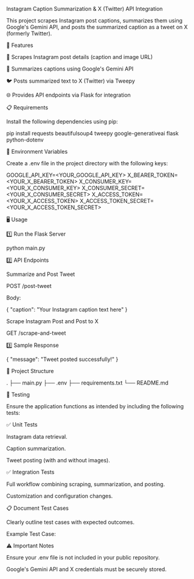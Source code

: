 Instagram Caption Summarization & X (Twitter) API Integration

This project scrapes Instagram post captions, summarizes them using Google's Gemini API, and posts the summarized caption as a tweet on X (formerly Twitter).

🚀 Features

📸 Scrapes Instagram post details (caption and image URL)

🧠 Summarizes captions using Google's Gemini API

🐦 Posts summarized text to X (Twitter) via Tweepy

🌐 Provides API endpoints via Flask for integration

📋 Requirements

Install the following dependencies using pip:

pip install requests beautifulsoup4 tweepy google-generativeai flask python-dotenv

🔐 Environment Variables

Create a .env file in the project directory with the following keys:

GOOGLE_API_KEY=<YOUR_GOOGLE_API_KEY>
X_BEARER_TOKEN=<YOUR_X_BEARER_TOKEN>
X_CONSUMER_KEY=<YOUR_X_CONSUMER_KEY>
X_CONSUMER_SECRET=<YOUR_X_CONSUMER_SECRET>
X_ACCESS_TOKEN=<YOUR_X_ACCESS_TOKEN>
X_ACCESS_TOKEN_SECRET=<YOUR_X_ACCESS_TOKEN_SECRET>

🖥️ Usage

1️⃣ Run the Flask Server

python main.py

2️⃣ API Endpoints

Summarize and Post Tweet

POST /post-tweet

Body:

{
    "caption": "Your Instagram caption text here"
}

Scrape Instagram Post and Post to X

GET /scrape-and-tweet

3️⃣ Sample Response

{
    "message": "Tweet posted successfully!"
}

📂 Project Structure

.
├── main.py
├── .env
├── requirements.txt
└── README.md

🧪 Testing

Ensure the application functions as intended by including the following tests:

✅ Unit Tests

Instagram data retrieval.

Caption summarization.

Tweet posting (with and without images).

✅ Integration Tests

Full workflow combining scraping, summarization, and posting.

Customization and configuration changes.

📋 Document Test Cases

Clearly outline test cases with expected outcomes.

Example Test Case:

⚠️ Important Notes

Ensure your .env file is not included in your public repository.

Google's Gemini API and X credentials must be securely stored.

